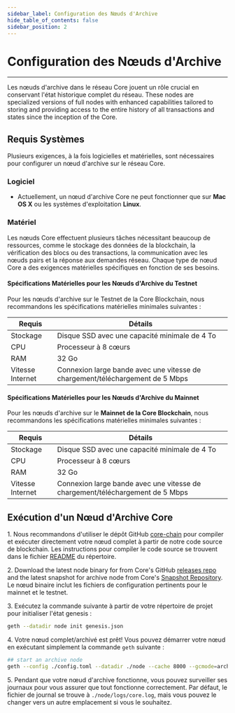 ```yaml
---
sidebar_label: Configuration des Nœuds d'Archive
hide_table_of_contents: false
sidebar_position: 2
---
```


# Configuration des Nœuds d'Archive

---

Les nœuds d'archive dans le réseau Core jouent un rôle crucial en conservant l'état historique complet du réseau. These nodes are specialized versions of full nodes with enhanced capabilities tailored to storing and providing access to the entire history of all transactions and states since the inception of the Core.

## Requis Systèmes

Plusieurs exigences, à la fois logicielles et matérielles, sont nécessaires pour configurer un nœud d'archive sur le réseau Core.

### Logiciel

- Actuellement, un nœud d'archive Core ne peut fonctionner que sur **Mac OS X** ou les systèmes d'exploitation **Linux**.

### Matériel

Les nœuds Core effectuent plusieurs tâches nécessitant beaucoup de ressources, comme le stockage des données de la blockchain, la vérification des blocs ou des transactions, la communication avec les nœuds pairs et la réponse aux demandes réseau. Chaque type de nœud Core a des exigences matérielles spécifiques en fonction de ses besoins.

#### Spécifications Matérielles pour les Nœuds d'Archive du Testnet

Pour les nœuds d'archive sur le Testnet de la Core Blockchain, nous recommandons les spécifications matérielles minimales suivantes :

| Requis           | Détails                                                                       |
| ---------------- | ----------------------------------------------------------------------------- |
| Stockage         | Disque SSD avec une capacité minimale de 4 To                                 |
| CPU              | Processeur à 8 cœurs                                                          |
| RAM              | 32 Go                                                                         |
| Vitesse Internet | Connexion large bande avec une vitesse de chargement/téléchargement de 5 Mbps |

#### Spécifications Matérielles pour les Nœuds d'Archive du Mainnet

Pour les nœuds d'archive sur le **Mainnet de la Core Blockchain**, nous recommandons les spécifications matérielles minimales suivantes :

| Requis           | Détails                                                                       |
| ---------------- | ----------------------------------------------------------------------------- |
| Stockage         | Disque SSD avec une capacité minimale de 4 To                                 |
| CPU              | Processeur à 8 cœurs                                                          |
| RAM              | 32 Go                                                                         |
| Vitesse Internet | Connexion large bande avec une vitesse de chargement/téléchargement de 5 Mbps |

## Exécution d'un Nœud d'Archive Core

1\. Nous recommandons d'utiliser le dépôt GitHub [core-chain](https://github.com/coredao-org/core-chain) pour compiler et exécuter directement votre nœud complet à partir de notre code source de blockchain. Les instructions pour compiler le code source se trouvent dans le fichier [README](https://github.com/coredao-org/core-chain#building-the-source) du répertoire.

2\. Download the latest node binary for from Core's GitHub [releases repo](https://github.com/coredao-org/core-chain/releases/latest) and the latest snapshot for archive node from Core's [Snapshot Repository](https://github.com/coredao-org/core-snapshots?tab=readme-ov-file#archive-full). Le nœud binaire inclut les fichiers de configuration pertinents pour le mainnet et le testnet.

3\. Exécutez la commande suivante à partir de votre répertoire de projet pour initialiser l'état genesis :

```bash
geth --datadir node init genesis.json
```

4\. Votre nœud complet/archivé est prêt! Vous pouvez démarrer votre nœud en exécutant simplement la commande `geth` suivante :

```bash
## start an archive node
geth --config ./config.toml --datadir ./node --cache 8000 --gcmode=archive --syncmode=full 
```

5\. Pendant que votre nœud d'archive fonctionne, vous pouvez surveiller ses journaux pour vous assurer que tout fonctionne correctement. Par défaut, le fichier de journal se trouve à `./node/logs/core.log`, mais vous pouvez le changer vers un autre emplacement si vous le souhaitez.
